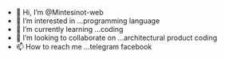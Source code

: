 - 👋 Hi, I’m @Mintesinot-web
- 👀 I’m interested in ...programming language 
- 🌱 I’m currently learning ...coding
- 💞️ I’m looking to collaborate on ...architectural product coding
- 📫 How to reach me ...telegram facebook

<!---
Mintesinot-web/Mintesinot-web is a ✨ special ✨ repository because its `README.md` (this file) appears on your GitHub profile.
You can click the Preview link to take a look at your changes.
--->
